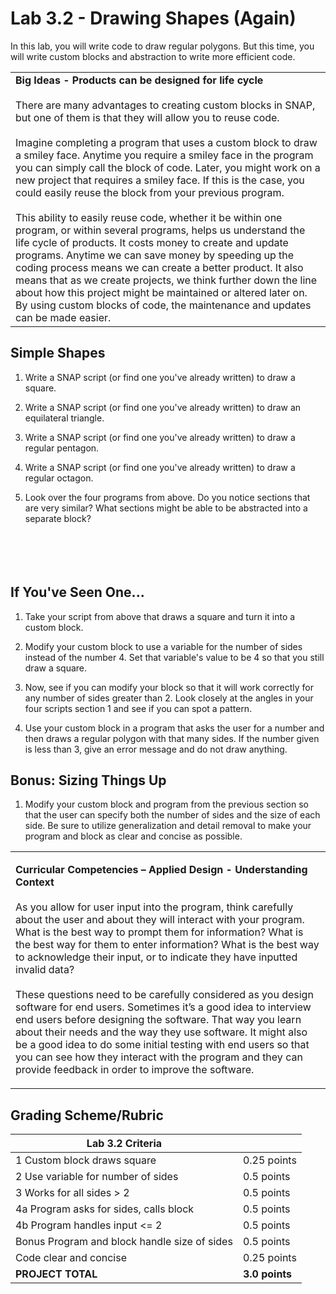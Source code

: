 # Lab 3.2 - Drawing Shapes (Again)

In this lab, you will write code to draw regular polygons.  But this time, you will write custom blocks and abstraction to write more efficient code.

<table>
<tr>
<td>  
<strong>Big Ideas - Products can be designed for life cycle</strong></br><br>
There are many advantages to creating custom blocks in SNAP, but one of them is that they will allow you to reuse code.<br><br>
Imagine completing a program that uses a custom block to draw a smiley face. Anytime you require a smiley face in the program you can simply call the block of code. Later, you might work on a new project that requires a smiley face. If this is the case, you could easily reuse the block from your previous program.<br><br>
This ability to easily reuse code, whether it be within one program, or within several programs, helps us understand the life cycle of products. It costs money to create and update programs. Anytime we can save money by speeding up the coding process means we can create a better product. It also means that as we create projects, we think further down the line about how this project might be maintained or altered later on. By using custom blocks of code, the maintenance and updates can be made easier. 
</td>
</tr>
</table>



## Simple Shapes

1.  Write a SNAP script (or find one you've already written) to draw a square.

2.  Write a SNAP script (or find one you've already written) to draw an equilateral triangle.

3.  Write a SNAP script (or find one you've already written) to draw a regular pentagon.

4.  Write a SNAP script (or find one you've already written) to draw a regular octagon.

5.  Look over the four programs from above.  Do you notice sections that are very similar?  What sections might be able to be abstracted into a separate block?
    <br/>
    <br/>
    <br/>
    <br/>
    <br/>

## If You've Seen One...

1.  Take your script from above that draws a square and turn it into a custom block.

2.  Modify your custom block to use a variable for the number of sides instead of the number 4.  Set that variable's value to be 4 so that you still draw a square.

3.  Now, see if you can modify your block so that it will work correctly for any number of sides greater than 2.  Look closely at the angles in your four scripts section 1 and see if you can spot a pattern.

4.  Use your custom block in a program that asks the user for a number and then draws a regular polygon with that many sides.  If the number given is less than 3, give an error message and do not draw anything.

## Bonus: Sizing Things Up

1.  Modify your custom block and program from the previous section so that the user can specify both the number of sides and the size of each side.  Be sure to utilize generalization and detail removal to make your program and block as clear and concise as possible.

<table>

<tr> 
<td>
  
<strong>Curricular Competencies – Applied Design - Understanding Context</strong></br><br>
As you allow for user input into the program, think carefully about the user and about they will interact with your program. What is the best way to prompt them for information? What is the best way for them to enter information? What is the best way to acknowledge their input, or to indicate they have inputted invalid data?<br><br>
These questions need to be carefully considered as you design software for end users. Sometimes it’s a good idea to interview end users before designing the software. That way you learn about their needs and the way they use software. It might also be a good idea to do some initial testing with end users so that you can see how they interact with the program and they can provide feedback in order to improve the software.
</td>
</tr>
</table>




## Grading Scheme/Rubric

| **Lab 3.2 Criteria**                              |                |
| ------------------------------------------------- | -------------- |
| 1 Custom block draws square                       | 0.25 points    |
| 2 Use variable for number of sides                | 0.5 points     |
| 3 Works for all sides > 2                         | 0.5 points     |
| 4a Program asks for sides, calls block            | 0.5 points     |
| 4b Program handles input <= 2                     | 0.5 points     |
| Bonus Program and block handle size of sides      | 0.5 points     |
| Code clear and concise                            | 0.25 points    |
| **PROJECT TOTAL**                                 | **3.0 points** |
